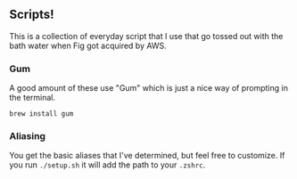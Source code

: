 ## Scripts!

This is a collection of everyday script that I use that go tossed out with the bath water when Fig got acquired by AWS. 

### Gum 
A good amount of these use "Gum" which is just a nice way of prompting in the terminal. 
```
brew install gum
```

### Aliasing
You get the basic aliases that I've determined, but feel free to customize. If you run `./setup.sh` it will add the path to your `.zshrc`.